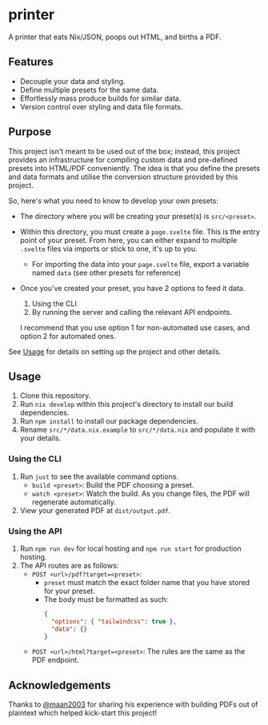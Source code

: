 # printer

A printer that eats Nix/JSON, poops out HTML, and births a PDF.

## Features

- Decouple your data and styling.
- Define multiple presets for the same data.
- Effortlessly mass produce builds for similar data.
- Version control over styling and data file formats.

## Purpose

This project isn't meant to be used out of the box; instead, this project provides an infrastructure for compiling custom data and pre-defined presets into HTML/PDF conveniently. The idea is that you define the presets and data formats and utilise the conversion structure provided by this project.

So, here's what you need to know to develop your own presets:

- The directory where you will be creating your preset(s) is `src/<preset>`.
- Within this directory, you must create a `page.svelte` file. This is the entry point of your preset. From here, you can either expand to multiple `.svelte` files via imports or stick to one, it's up to you.
  - For importing the data into your `page.svelte` file, export a variable named `data` (see other presets for reference)
- Once you've created your preset, you have 2 options to feed it data.

  1. Using the CLI
  2. By running the server and calling the relevant API endpoints.

  I recommend that you use option 1 for non-automated use cases, and option 2 for automated ones.

See [Usage](#usage) for details on setting up the project and other details.

## Usage

1. Clone this repository.
2. Run `nix develop` within this project's directory to install our build dependencies.
3. Run `npm install` to install our package dependencies.
4. Rename `src/*/data.nix.example` to `src/*/data.nix` and populate it with your details.

### Using the CLI

1. Run `just` to see the available command options.
   - `build <preset>`: Build the PDF choosing a preset.
   - `watch <preset>`: Watch the build. As you change files, the PDF will regenerate automatically.
2. View your generated PDF at `dist/output.pdf`.

### Using the API

1. Run `npm run dev` for local hosting and `npm run start` for production hosting.
2. The API routes are as follows:
   - `POST <url>/pdf?target=<preset>`:
     - `preset` must match the exact folder name that you have stored for your preset.
     - The body must be formatted as such:
       ```json
       {
         "options": { "tailwindcss": true },
         "data": {}
       }
       ```
   - `POST <url>/html?target=<preset>`: The rules are the same as the PDF endpoint.

## Acknowledgements

Thanks to [@maan2003](https://github.com/maan2003) for sharing his experience with building PDFs out of plaintext which helped kick-start this project!
